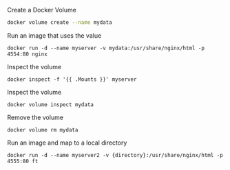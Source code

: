 Create a Docker Volume
```bash
docker volume create --name mydata
```
Run an image that uses the value
```
docker run -d --name myserver -v mydata:/usr/share/nginx/html -p 4554:80 nginx
```
Inspect the volume
```
docker inspect -f '{{ .Mounts }}' myserver
```
Inspect the volume
```
docker volume inspect mydata
```
Remove the volume
```
docker volume rm mydata
```
Run an image and map to a local directory
```
docker run -d --name myserver2 -v {directory}:/usr/share/nginx/html -p 4555:80 ft
```
